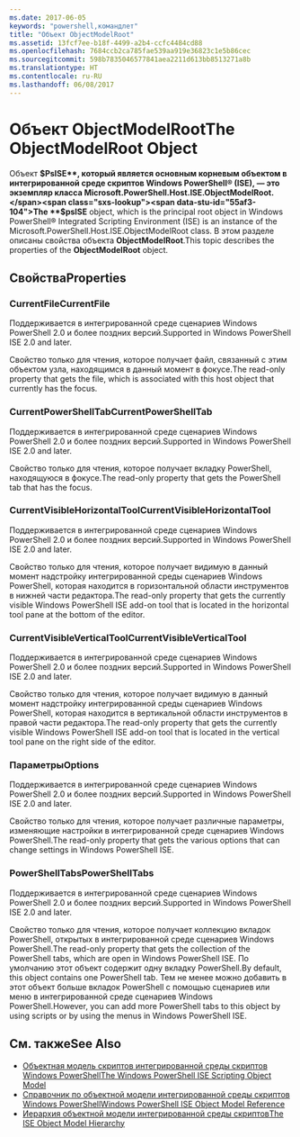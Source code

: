 ```yaml
---
ms.date: 2017-06-05
keywords: "powershell,командлет"
title: "Объект ObjectModelRoot"
ms.assetid: 13fcf7ee-b18f-4499-a2b4-ccfc4484cd88
ms.openlocfilehash: 7684ccb2ca785fae539aa919e36823c1e5b86cec
ms.sourcegitcommit: 598b7835046577841aea2211d613bb8513271a8b
ms.translationtype: HT
ms.contentlocale: ru-RU
ms.lasthandoff: 06/08/2017
---
```

# <a name="the-objectmodelroot-object"></a><span data-ttu-id="55af3-103">Объект ObjectModelRoot</span><span class="sxs-lookup"><span data-stu-id="55af3-103">The ObjectModelRoot Object</span></span>
  <span data-ttu-id="55af3-104">Объект **$PsISE**, который является основным корневым объектом в интегрированной среде скриптов Windows PowerShell® (ISE), — это экземпляр класса Microsoft.PowerShell.Host.ISE.ObjectModelRoot.</span><span class="sxs-lookup"><span data-stu-id="55af3-104">The **$psISE** object, which is the principal root object in Windows PowerShell® Integrated Scripting Environment (ISE) is an instance of the Microsoft.PowerShell.Host.ISE.ObjectModelRoot class.</span></span> <span data-ttu-id="55af3-105">В этом разделе описаны свойства объекта **ObjectModelRoot**.</span><span class="sxs-lookup"><span data-stu-id="55af3-105">This topic describes the properties of the **ObjectModelRoot** object.</span></span>

## <a name="properties"></a><span data-ttu-id="55af3-106">Свойства</span><span class="sxs-lookup"><span data-stu-id="55af3-106">Properties</span></span>

### <a name="currentfile"></a><span data-ttu-id="55af3-107">CurrentFile</span><span class="sxs-lookup"><span data-stu-id="55af3-107">CurrentFile</span></span>
  <span data-ttu-id="55af3-108">Поддерживается в интегрированной среде сценариев Windows PowerShell 2.0 и более поздних версий.</span><span class="sxs-lookup"><span data-stu-id="55af3-108">Supported in Windows PowerShell ISE 2.0 and later.</span></span> 

 <span data-ttu-id="55af3-109">Свойство только для чтения, которое получает файл, связанный с этим объектом узла, находящимся в данный момент в фокусе.</span><span class="sxs-lookup"><span data-stu-id="55af3-109">The read-only property that gets the file, which is associated with this host object that currently has the focus.</span></span>

### <a name="currentpowershelltab"></a><span data-ttu-id="55af3-110">CurrentPowerShellTab</span><span class="sxs-lookup"><span data-stu-id="55af3-110">CurrentPowerShellTab</span></span>
  <span data-ttu-id="55af3-111">Поддерживается в интегрированной среде сценариев Windows PowerShell 2.0 и более поздних версий.</span><span class="sxs-lookup"><span data-stu-id="55af3-111">Supported in Windows PowerShell ISE 2.0 and later.</span></span> 

 <span data-ttu-id="55af3-112">Свойство только для чтения, которое получает вкладку PowerShell, находящуюся в фокусе.</span><span class="sxs-lookup"><span data-stu-id="55af3-112">The read-only property that gets the PowerShell tab that has the focus.</span></span>

### <a name="currentvisiblehorizontaltool"></a><span data-ttu-id="55af3-113">CurrentVisibleHorizontalTool</span><span class="sxs-lookup"><span data-stu-id="55af3-113">CurrentVisibleHorizontalTool</span></span>
  <span data-ttu-id="55af3-114">Поддерживается в интегрированной среде сценариев Windows PowerShell 2.0 и более поздних версий.</span><span class="sxs-lookup"><span data-stu-id="55af3-114">Supported in Windows PowerShell ISE 2.0 and later.</span></span> 

 <span data-ttu-id="55af3-115">Свойство только для чтения, которое получает видимую в данный момент надстройку интегрированной среды сценариев Windows PowerShell, которая находится в горизонтальной области инструментов в нижней части редактора.</span><span class="sxs-lookup"><span data-stu-id="55af3-115">The read-only property that gets the currently visible Windows PowerShell ISE add-on tool that is located in the horizontal tool pane at the bottom of the editor.</span></span>

### <a name="currentvisibleverticaltool"></a><span data-ttu-id="55af3-116">CurrentVisibleVerticalTool</span><span class="sxs-lookup"><span data-stu-id="55af3-116">CurrentVisibleVerticalTool</span></span>
  <span data-ttu-id="55af3-117">Поддерживается в интегрированной среде сценариев Windows PowerShell 2.0 и более поздних версий.</span><span class="sxs-lookup"><span data-stu-id="55af3-117">Supported in Windows PowerShell ISE 2.0 and later.</span></span> 

 <span data-ttu-id="55af3-118">Свойство только для чтения, которое получает видимую в данный момент надстройку интегрированной среды сценариев Windows PowerShell, которая находится в вертикальной области инструментов в правой части редактора.</span><span class="sxs-lookup"><span data-stu-id="55af3-118">The read-only property that gets the currently visible Windows PowerShell ISE add-on tool that is located in the vertical tool pane on the right side of the editor.</span></span>

### <a name="options"></a><span data-ttu-id="55af3-119">Параметры</span><span class="sxs-lookup"><span data-stu-id="55af3-119">Options</span></span>
  <span data-ttu-id="55af3-120">Поддерживается в интегрированной среде сценариев Windows PowerShell 2.0 и более поздних версий.</span><span class="sxs-lookup"><span data-stu-id="55af3-120">Supported in Windows PowerShell ISE 2.0 and later.</span></span> 

 <span data-ttu-id="55af3-121">Свойство только для чтения, которое получает различные параметры, изменяющие настройки в интегрированной среде сценариев Windows PowerShell.</span><span class="sxs-lookup"><span data-stu-id="55af3-121">The read-only property that gets the various options that can change settings in Windows PowerShell ISE.</span></span>

### <a name="powershelltabs"></a><span data-ttu-id="55af3-122">PowerShellTabs</span><span class="sxs-lookup"><span data-stu-id="55af3-122">PowerShellTabs</span></span>
  <span data-ttu-id="55af3-123">Поддерживается в интегрированной среде сценариев Windows PowerShell 2.0 и более поздних версий.</span><span class="sxs-lookup"><span data-stu-id="55af3-123">Supported in Windows PowerShell ISE 2.0 and later.</span></span> 

 <span data-ttu-id="55af3-124">Свойство только для чтения, которое получает коллекцию вкладок PowerShell, открытых в интегрированной среде сценариев Windows PowerShell.</span><span class="sxs-lookup"><span data-stu-id="55af3-124">The read-only property that gets the collection of the PowerShell tabs, which are open in Windows PowerShell ISE.</span></span> <span data-ttu-id="55af3-125">По умолчанию этот объект содержит одну вкладку PowerShell.</span><span class="sxs-lookup"><span data-stu-id="55af3-125">By default, this object contains one PowerShell tab.</span></span> <span data-ttu-id="55af3-126">Тем не менее можно добавить в этот объект больше вкладок PowerShell с помощью сценариев или меню в интегрированной среде сценариев Windows PowerShell.</span><span class="sxs-lookup"><span data-stu-id="55af3-126">However, you can add more PowerShell tabs to this object by using scripts or by using the menus in Windows PowerShell ISE.</span></span>

## <a name="see-also"></a><span data-ttu-id="55af3-127">См. также</span><span class="sxs-lookup"><span data-stu-id="55af3-127">See Also</span></span>
- [<span data-ttu-id="55af3-128">Объектная модель скриптов интегрированной среды скриптов Windows PowerShell</span><span class="sxs-lookup"><span data-stu-id="55af3-128">The Windows PowerShell ISE Scripting Object Model</span></span>](The-Windows-PowerShell-ISE-Scripting-Object-Model.md) 
- [<span data-ttu-id="55af3-129">Справочник по объектной модели интегрированной среды скриптов Windows PowerShell</span><span class="sxs-lookup"><span data-stu-id="55af3-129">Windows PowerShell ISE Object Model Reference</span></span>](Windows-PowerShell-ISE-Object-Model-Reference.md) 
- [<span data-ttu-id="55af3-130">Иерархия объектной модели интегрированной среды скриптов</span><span class="sxs-lookup"><span data-stu-id="55af3-130">The ISE Object Model Hierarchy</span></span>](The-ISE-Object-Model-Hierarchy.md)

  
